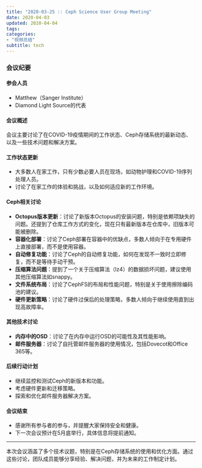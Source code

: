 ```yaml
---
title: "2020-03-25 :: Ceph Science User Group Meeting"
date: 2020-04-03
updated: 2020-04-04
tags:
categories:
- "视频总结"
subtitle: tech
---
```



### 会议纪要

#### 参会人员
- Matthew（Sanger Institute）
- Diamond Light Source的代表

#### 会议概述
会议主要讨论了在COVID-19疫情期间的工作状态、Ceph存储系统的最新动态、以及一些技术问题和解决方案。

#### 工作状态更新
- 大多数人在家工作，只有少数必要人员在现场，如动物护理和COVID-19序列处理人员。
- 讨论了在家工作的体验和挑战，以及如何适应新的工作环境。

#### Ceph相关讨论
- **Octopus版本更新**：讨论了新版本Octopus的安装问题，特别是依赖项缺失的问题。还提到了仓库工作方式的变化，现在只有最新版本在仓库中，旧版本可能被删除。
- **容器化部署**：讨论了Ceph部署在容器中的优缺点，多数人倾向于在专用硬件上直接部署，而不是使用容器。
- **自动修复功能**：讨论了Ceph的自动修复功能，如何在发现不一致时立即修复，而不是等待手动干预。
- **压缩算法问题**：提到了一个关于压缩算法（lz4）的数据损坏问题，建议使用其他压缩算法如snappy。
- **文件系统布局**：讨论了CephFS的布局和性能问题，特别是关于使用擦除编码池的建议。
- **硬件更新策略**：讨论了硬件过保后的处理策略，多数人倾向于继续使用直到出现高故障率。

#### 其他技术讨论
- **内存中的OSD**：讨论了在内存中运行OSD的可能性及其性能影响。
- **邮件服务器**：讨论了自托管邮件服务器的使用情况，包括Dovecot和Office 365等。

#### 后续行动计划
- 继续监控和测试Ceph的新版本和功能。
- 考虑硬件更新和迁移策略。
- 探索和优化邮件服务器解决方案。

#### 会议结束
- 感谢所有参与者的参与，并提醒大家保持安全和健康。
- 下一次会议预计在5月底举行，具体信息将提前通知。

---

本次会议涵盖了多个技术议题，特别是在Ceph存储系统的使用和优化方面。通过这些讨论，团队成员能够分享经验、解决问题，并为未来的工作制定计划。